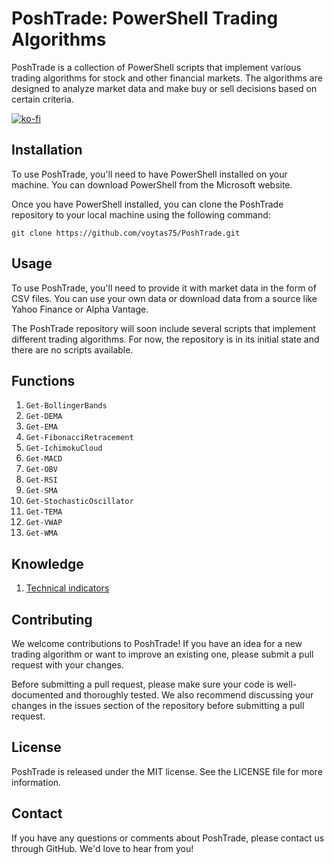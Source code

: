 # PoshTrade: PowerShell Trading Algorithms

PoshTrade is a collection of PowerShell scripts that implement various trading algorithms for stock and other financial markets. The algorithms are designed to analyze market data and make buy or sell decisions based on certain criteria.

[![ko-fi](https://ko-fi.com/img/githubbutton_sm.svg)](https://ko-fi.com/A0A6KYBUS)

## Installation

To use PoshTrade, you'll need to have PowerShell installed on your machine. You can download PowerShell from the Microsoft website.

Once you have PowerShell installed, you can clone the PoshTrade repository to your local machine using the following command:

```git
git clone https://github.com/voytas75/PoshTrade.git
```

## Usage

To use PoshTrade, you'll need to provide it with market data in the form of CSV files. You can use your own data or download data from a source like Yahoo Finance or Alpha Vantage.

The PoshTrade repository will soon include several scripts that implement different trading algorithms. For now, the repository is in its initial state and there are no scripts available.

## Functions

1. `Get-BollingerBands`
2. `Get-DEMA`
3. `Get-EMA`
4. `Get-FibonacciRetracement`
5. `Get-IchimokuCloud`
6. `Get-MACD`
7. `Get-OBV`
8. `Get-RSI`
9. `Get-SMA`
10. `Get-StochasticOscillator`
11. `Get-TEMA`
12. `Get-VWAP`
13. `Get-WMA`

## Knowledge

1. [Technical indicators](./TechnicalIndicators.md)

## Contributing

We welcome contributions to PoshTrade! If you have an idea for a new trading algorithm or want to improve an existing one, please submit a pull request with your changes.

Before submitting a pull request, please make sure your code is well-documented and thoroughly tested. We also recommend discussing your changes in the issues section of the repository before submitting a pull request.

## License

PoshTrade is released under the MIT license. See the LICENSE file for more information.

## Contact

If you have any questions or comments about PoshTrade, please contact us through GitHub. We'd love to hear from you!
